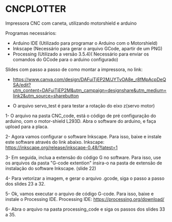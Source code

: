 # CNCPLOTTER
Impressora CNC com caneta, utilizando motorshield e arduino

Programas necessários:
- Arduino IDE (Utilizado para programar o Arduino com o Motorshield)
- Inkscape (Necessário para gerar o arquivo GCode, apartir de um PNG)
- Processing (Utilizado a versão 3.5.4)( Necessário para enviar os comandos do GCode para o arduino configurado)

Slides com passo a passo de como montar a impressora, no link:

- https://www.canva.com/design/DAFuiTjEP2M/JYTvOA8e_r8fMpAcpDeQSA/edit?utm_content=DAFuiTjEP2M&utm_campaign=designshare&utm_medium=link2&utm_source=sharebutton

- O arquivo servo_test é para testar a rotação do eixo z(servo motor)

 1- O arquivo na pasta CNC_code, está o código de pré configuração do arduino, com o motor-shield L293D. Abra o software do arduino, e faça upload para a placa.

 2- Agora vamos configurar o software Inkscape. Para isso, baixe e instale este software através do link abaixo.
  Inkscape: https://inkscape.org/release/inkscape-0.48/?latest=1

3- Em seguida, inclua a extensão do código G no software. Para isso, use os arquivos da pasta "G-code extention" insira-o na pasta de extensão de instalação do software Inkscape. (slide 22)

4- Para vetorizar a imagem, e gerar o arquivo .gcode, siga o passo a passo dos slides 23 a 32.

5- Ok, vamos executar o arquivo de código G-code. Para isso, baixe e instale o 
Processing IDE.
Processing IDE: https://processing.org/download/

6- Abra o arquivo na pasta processing_code e siga os passos dos slides 33 a 35.


